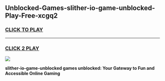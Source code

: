 
## Unblocked-Games-slither-io-game-unblocked-Play-Free-xcgq2
<h3>
<a href="https://premium76.site?title=slither-io-game-unblocked&ref=09A">CLICK TO PLAY</a></h3>
<hr>

<h3>
<a href="https://premium76.site?title=slither-io-game-unblocked&ref=09A">CLICK 2 PLAY</a>
  
</h3>

<a href="https://premium76.site?title=slither-io-game-unblocked&ref=09A"><img src="https://clearcache.store/games.png"></a>


**slither-io-game-unblocked games unblocked: Your Gateway to Fun and Accessible Online Gaming**
